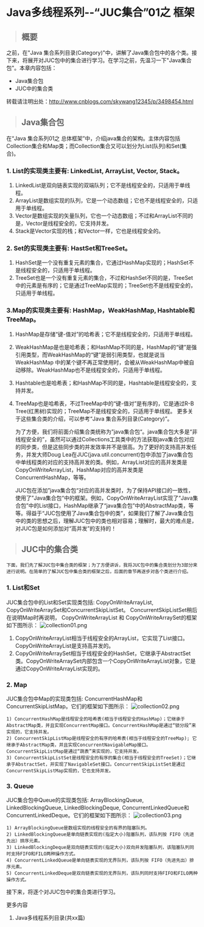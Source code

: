 # Java多线程系列--“JUC集合”01之 框架

>## 概要
之前，在"Java 集合系列目录(Category)"中，讲解了Java集合包中的各个类。接下来，将展开对JUC包中的集合进行学习。在学习之前，先温习一下"Java集合包"。本章内容包括：
-   Java集合包
-   JUC中的集合类

转载请注明出处：http://www.cnblogs.com/skywang12345/p/3498454.html

 

>## Java集合包
在“Java 集合系列01之 总体框架”中，介绍java集合的架构。主体内容包括Collection集合和Map类；而Collection集合又可以划分为List(队列)和Set(集合)。

### 1. List的实现类主要有: LinkedList, ArrayList, Vector, Stack。

 01) LinkedList是双向链表实现的双端队列；它不是线程安全的，只适用于单线程。
 02) ArrayList是数组实现的队列，它是一个动态数组；它也不是线程安全的，只适用于单线程。
 03) Vector是数组实现的矢量队列，它也一个动态数组；不过和ArrayList不同的是，Vector是线程安全的，它支持并发。
 04) Stack是Vector实现的栈；和Vector一样，它也是线程安全的。

 

### 2. Set的实现类主要有: HastSet和TreeSet。

 1) HashSet是一个没有重复元素的集合，它通过HashMap实现的；HashSet不是线程安全的，只适用于单线程。
 2) TreeSet也是一个没有重复元素的集合，不过和HashSet不同的是，TreeSet中的元素是有序的；它是通过TreeMap实现的；TreeSet也不是线程安全的，只适用于单线程。

 

### 3.Map的实现类主要有: HashMap，WeakHashMap, Hashtable和TreeMap。

 1) HashMap是存储“键-值对”的哈希表；它不是线程安全的，只适用于单线程。
 2) WeakHashMap是也是哈希表；和HashMap不同的是，HashMap的“键”是强引用类型，而WeakHashMap的“键”是弱引用类型，也就是说当WeakHashMap 中的某个键不再正常使用时，会被从WeakHashMap中被自动移除。WeakHashMap也不是线程安全的，只适用于单线程。
 3) Hashtable也是哈希表；和HashMap不同的是，Hashtable是线程安全的，支持并发。
 4) TreeMap也是哈希表，不过TreeMap中的“键-值对”是有序的，它是通过R-B Tree(红黑树)实现的；TreeMap不是线程安全的，只适用于单线程。
更多关于这些集合类的介绍，可以参考“Java 集合系列目录(Category)”。

 

    为了方便，我们将前面介绍集合类统称为”java集合包“。java集合包大多是“非线程安全的”，虽然可以通过Collections工具类中的方法获取java集合包对应的同步类，但是这些同步类的并发效率并不是很高。为了更好的支持高并发任务，并发大师Doug Lea在JUC(java.util.concurrent)包中添加了java集合包中单线程类的对应的支持高并发的类。例如，ArrayList对应的高并发类是CopyOnWriteArrayList，HashMap对应的高并发类是ConcurrentHashMap，等等。

    JUC包在添加”java集合包“对应的高并发类时，为了保持API接口的一致性，使用了”Java集合包“中的框架。例如，CopyOnWriteArrayList实现了“Java集合包”中的List接口，HashMap继承了“java集合包”中的AbstractMap类，等等。得益于“JUC包使用了Java集合包中的类”，如果我们了解了Java集合包中的类的思想之后，理解JUC包中的类也相对容易；理解时，最大的难点是，对JUC包是如何添加对“高并发”的支持的！

 

>## JUC中的集合类
    下面，我们先了解JUC包中集合类的框架；为了方便讲诉，我将JUC包中的集合类划分为3部分来进行说明。在简单的了解JUC包中集合类的框架之后，后面的章节再逐步对各个类进行介绍。

### 1. List和Set

JUC集合包中的List和Set实现类包括: CopyOnWriteArrayList, CopyOnWriteArraySet和ConcurrentSkipListSet。
ConcurrentSkipListSet稍后在说明Map时再说明，
CopyOnWriteArrayList 和 CopyOnWriteArraySet的框架如下图所示：
![collection01.png](test/resource/collection01.png)


 01) CopyOnWriteArrayList相当于线程安全的ArrayList，它实现了List接口。CopyOnWriteArrayList是支持高并发的。
 02) CopyOnWriteArraySet相当于线程安全的HashSet，它继承于AbstractSet类。CopyOnWriteArraySet内部包含一个CopyOnWriteArrayList对象，它是通过CopyOnWriteArrayList实现的。


### 2. Map

JUC集合包中Map的实现类包括: ConcurrentHashMap和ConcurrentSkipListMap。它们的框架如下图所示：
![collection02.png](test/resource/collection02.png)

    1) ConcurrentHashMap是线程安全的哈希表(相当于线程安全的HashMap)；它继承于AbstractMap类，并且实现ConcurrentMap接口。ConcurrentHashMap是通过“锁分段”来实现的，它支持并发。
    2) ConcurrentSkipListMap是线程安全的有序的哈希表(相当于线程安全的TreeMap); 它继承于AbstractMap类，并且实现ConcurrentNavigableMap接口。ConcurrentSkipListMap是通过“跳表”来实现的，它支持并发。
    3) ConcurrentSkipListSet是线程安全的有序的集合(相当于线程安全的TreeSet)；它继承于AbstractSet，并实现了NavigableSet接口。ConcurrentSkipListSet是通过ConcurrentSkipListMap实现的，它也支持并发。

 

### 3. Queue

JUC集合包中Queue的实现类包括: ArrayBlockingQueue, LinkedBlockingQueue, LinkedBlockingDeque, ConcurrentLinkedQueue和ConcurrentLinkedDeque。它们的框架如下图所示：
![collection03.png](test/resource/collection03.png)

    1) ArrayBlockingQueue是数组实现的线程安全的有界的阻塞队列。
    2) LinkedBlockingQueue是单向链表实现的(指定大小)阻塞队列，该队列按 FIFO（先进先出）排序元素。
    3) LinkedBlockingDeque是双向链表实现的(指定大小)双向并发阻塞队列，该阻塞队列同时支持FIFO和FILO两种操作方式。
    4) ConcurrentLinkedQueue是单向链表实现的无界队列，该队列按 FIFO（先进先出）排序元素。
    5) ConcurrentLinkedDeque是双向链表实现的无界队列，该队列同时支持FIFO和FILO两种操作方式。


接下来，将逐个对JUC包中的集合类进行学习。

 

更多内容

1. Java多线程系列目录(共xx篇)